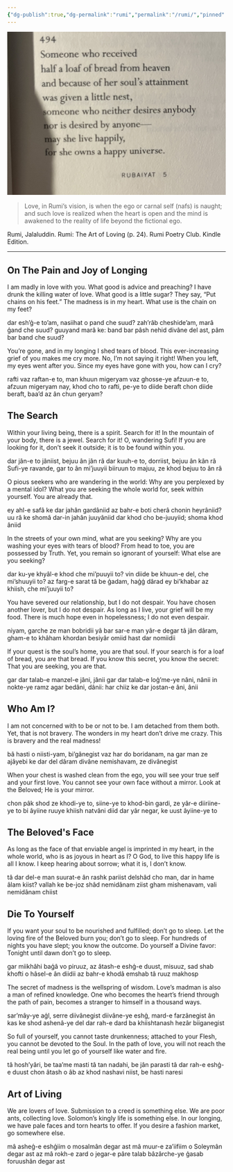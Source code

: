 ```yaml
---
{"dg-publish":true,"dg-permalink":"rumi","permalink":"/rumi/","pinned":true,"created":"2024-03-10T22:43:42.000+08:00","updated":"2024-03-10T22:43:42.000+08:00"}
---
```



![IMG_5814.jpeg](/img/user/resources/IMG_5814.jpeg)
> Love, in Rumi’s vision, is when the ego or carnal self (nafs) is naught; and such love is realized when the heart is open and the mind is awakened to the reality of life beyond the fictional ego.

Rumi, Jalaluddin. Rumi: The Art of Loving (p. 24). Rumi Poetry Club. Kindle Edition. 

--- 
## On The Pain and Joy of Longing

I am madly in love with you. What good is advice and preaching? 
I have drunk the killing water of love. What good is a little sugar? 
They say, “Put chains on his feet.” 
The madness is in my heart. What use is the chain on my feet? 

dar esh’ģ-e to’am, nasiihat o pand che suud? 
zah’râb cheshide’am, marâ ģand che suud? 
guuyand marâ ke: band bar pâsh nehid divâne del ast, 
pâm bar band che suud?


You’re gone, and in my longing I shed tears of blood. 
This ever-increasing grief of you makes me cry more. 
No, I’m not saying it right! When you left, my eyes went after you. 
Since my eyes have gone with you, how can I cry? 

rafti vaz raftan-e to, man khuun migeryam 
vaz ghosse-ye afzuun-e to, afzuun migeryam 
nay, khod cho to rafti, pe-ye to diide beraft 
chon diide beraft, baa’d az ân chun geryam?
## The Search 

Within your living being, there is a spirit. Search for it! 
In the mountain of your body, there is a jewel. Search for it! 
O, wandering Sufi! If you are looking for it, don’t seek it outside; it is to be found within you. 

dar jân-e to jâniist, bejuu ân jân 
râ dar kuuh-e to, dorriist, bejuu ân kân râ 
Sufi-ye ravande, gar to ân mi’juuyii 
biiruun to majuu, ze khod bejuu to ân râ

O pious seekers who are wandering in the world: 
Why are you perplexed by a mental idol? 
What you are seeking the whole world for, 
seek within yourself. You are already that.

ey ahl-e safâ ke dar jahân gardâniid 
az bahr-e boti cherâ chonin heyrâniid? 
uu râ ke shomâ dar-in jahân juuyâniid 
dar khod cho be-juuyiid; shoma khod âniid

In the streets of your own mind, what are you seeking? 
Why are you washing your eyes with tears of blood? 
From head to toe, you are possessed by Truth. 
Yet, you remain so ignorant of yourself: What else are you seeking? 

dar ku-ye khyâl-e khod che mi’puuyii to? 
vin diide be khuun-e del, che mi’shuuyii to?
az farg-e sarat tâ be ģadam, haģģ dârad 
ey bi’khabar az khiish, che mi’juuyii to?

You have severed our relationship, but I do not despair. 
You have chosen another lover, but I do not despair. 
As long as I live, your grief will be my food. 
There is much hope even in hopelessness; I do not even despair. 

niyam, garche ze man bobridii 
yâ bar sar-e man yâr-e degar 
tâ jân dâram, gham-e to khâham khordan 
besiyâr omiid hast dar nomiidii

If your quest is the soul’s home, you are that soul. 
If your search is for a loaf of bread, you are that bread. 
If you know this secret, you know the secret: 
That you are seeking, you are that.

gar dar talab-e manzel-e jâni, jânii
gar dar talab-e loģ’me-ye nâni, nânii
in nokte-ye ramz agar bedâni, dânii: 
har chiiz ke dar jostan-e âni, ânii
## Who Am I?

I am not concerned with to be or not to be. 
I am detached from them both. Yet, that is not bravery. 
The wonders in my heart don’t drive me crazy. 
This is bravery and the real madness!

bâ hasti o niisti-yam, bi’gânegist 
vaz har do boridanam, na 
gar man ze ajâyebi ke dar del dâram 
divâne nemishavam, ze divânegist

When your chest is washed clean from the ego, 
you will see your true self and your first love. 
You cannot see your own face without a mirror.
Look at the Beloved; He is your mirror.

chon pâk shod ze khodi-ye to, siine-ye to khod-bin gardi, ze yâr-e diiriine-ye to 
bi âyiine ruuye khiish natvâni diid 
dar yâr negar, ke uust âyiine-ye to

## The Beloved's Face 

As long as the face of that enviable angel is imprinted in my heart, 
in the whole world, who is as joyous in heart as I?
O God, to live this happy life is all I know.
I keep hearing about sorrow; what it is, I don’t know.

tâ dar del-e man suurat-e ân rashk pariist 
delshâd cho man, dar in hame âlam kiist? 
vallah ke be-joz shâd nemidânam ziist 
gham mishenavam, vali nemidânam chiist

## Die To Yourself

If you want your soul to be nourished and fulfilled; 
don’t go to sleep. Let the loving fire of the Beloved burn you; 
don’t go to sleep. For hundreds of nights you have slept; you know the outcome. 
Do yourself a Divine favor: Tonight until dawn don’t go to sleep. 

gar miikhâhi baģâ vo piruuz, 
az âtash-e eshģ-e duust, misuuz, 
sad shab khofti o hâsel-e ân diidii az bahr-e khodâ 
emshab tâ ruuz makhosp

The secret of madness is the wellspring of wisdom. 
Love’s madman is also a man of refined knowledge. 
One who becomes the heart’s friend through the path of pain, 
becomes a stranger to himself in a thousand ways. 

sar’mây-ye aģl, serre diivânegist 
diivâne-ye eshģ, mard-e farzânegist 
ân kas ke shod ashenâ-ye del dar rah-e dard
ba khiishtanash hezâr biiganegist

So full of yourself, you cannot taste drunkenness; 
attached to your Flesh, you cannot be devoted to the Soul. 
In the path of love, you will not reach the real being 
until you let go of yourself like water and fire. 

tâ hosh’yâri, be taa’me masti 
tâ tan nadahi, be jân parasti 
tâ dar rah-e eshģ-e duust chon âtash o âb 
az khod nashavi niist, be hasti naresi

## Art of Living

We are lovers of love. Submission to a creed is something else. 
We are poor ants, collecting love. 
Solomon’s kingly life is something else. 
In our longing, we have pale faces and torn hearts to offer. If you desire a fashion market, go somewhere else. 

mâ asheģ-e eshģiim o mosalmân degar ast
mâ muur-e za’iifiim o Soleymân degar ast 
az mâ rokh-e zard o jegar-e pâre talab 
bâzârche-ye ģasab foruushân degar ast